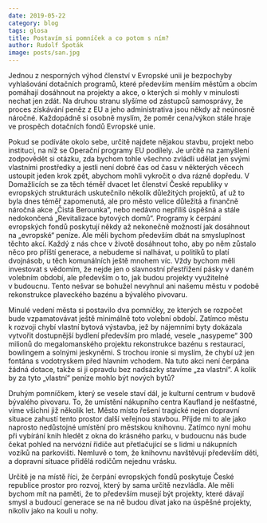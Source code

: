 ```yaml
---
date: 2019-05-22
category: blog
tags: glosa
title: Postavím si pomníček a co potom s ním?
author: Rudolf Špoták
image: posts/san.jpg
---
```


Jednou z nesporných výhod členství v Evropské unii je bezpochyby vyhlašování dotačních programů, které především menším městům a obcím pomáhají dosáhnout na projekty a akce, o kterých si mohly v minulosti nechat jen zdát. Na druhou stranu slyšíme od zástupců samosprávy, že proces získávání peněz z EU a jeho administrativa jsou někdy až neúnosně náročné. Každopádně si osobně myslím, že poměr cena/výkon stále hraje ve prospěch dotačních fondů Evropské unie.

Pokud se podíváte okolo sebe, určitě najdete nějakou stavbu, projekt nebo instituci, na níž se Operační programy EU podílely. Je určitě na zamyšlení zodpovědět si otázku, zda bychom tohle všechno zvládli udělat jen svými vlastními prostředky a jestli není dobré čas od času v některých věcech ustoupit jeden krok zpět, abychom mohli vykročit o dva rázně dopředu. V Domažlicích se za těch téměř dvacet let členství České republiky v evropských strukturách uskutečnilo několik důležitých projektů, ať už to byla dnes téměř zapomenutá, ale pro město velice důležitá a finančně náročná akce „Čistá Berounka“, nebo nedávno nepříliš úspěšná a stále nedokončená „Revitalizace bytových domů“. Programy k čerpání evropských fondů poskytují někdy až nekonečně možností jak dosáhnout na „evropské“ peníze. Ale měli bychom především dbát na smysluplnost těchto akcí. Každý z nás chce v životě dosáhnout toho, aby po něm zůstalo něco pro příští generace, a nebudeme si nalhávat, u politiků to platí dvojnásob, u těch komunálních ještě mnohem víc. Vždy bychom měli investovat s vědomím, že nejde jen o slavnostní přestřižení pásky v daném volebním období, ale především o to, jak budou projekty využitelné v budoucnu. Tento nešvar se bohužel nevyhnul ani našemu městu v podobě rekonstrukce plaveckého bazénu a bývalého pivovaru.

Minulé vedení města si postavilo dva pomníčky, ze kterých se rozpočet bude vzpamatovávat ještě minimálně toto volební období. Zatímco městu k rozvoji chybí vlastní bytová výstavba, jež by nájemními byty dokázala vytvořit dostupnější bydlení především pro mladé, vesele „nasypeme“ 300 milionů do megalomanského projektu rekonstrukce bazénu s restaurací, bowlingem a solnými jeskyněmi. S trochou ironie si myslím, že chybí už jen fontána s vodotryskem před hlavním vchodem. Na tuto akci není čerpána žádná dotace, takže si ji opravdu bez nadsázky stavíme „za vlastní“. A kolik by za tyto „vlastní“ peníze mohlo být nových bytů?

Druhým pomníčkem, který se vesele staví dál, je kulturní centrum v budově bývalého pivovaru. To, že umístění nákupního centra Kaufland je nešťastné, víme všichni již několik let. Město místo řešení tragické nejen dopravní situace zahustí tento prostor další veřejnou stavbou. Přijde mi to ale jako naprosto nedůstojné umístění pro městskou knihovnu. Zatímco nyní mohu při vybírání knih hledět z okna do krásného parku, v budoucnu nás bude čekat pohled na nervózní řidiče aut přetlačující se s lidmi u nákupních vozíků na parkovišti. Nemluvě o tom, že knihovnu navštěvují především děti, a dopravní situace přidělá rodičům nejednu vrásku.

Určitě je na místě říci, že čerpání evropských fondů poskytuje České republice prostor pro rozvoj, který by sama určitě nezvládla. Ale měli bychom mít na paměti, že to především musejí být projekty, které dávají smysl a budoucí generace se na ně budou dívat jako na úspěšné projekty, nikoliv jako na kouli u nohy.

